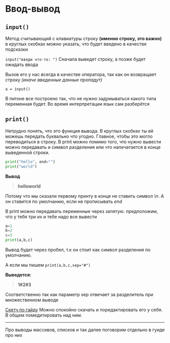 # Ввод-вывод
## `input()` 

Метод считывающий с клавиатуры строку **(именно строку, это важно)** в круглых скобках можно указать, что будет введено в качестве подсказки

`input("введи что-то: ")` Сначала выведет строку, а позже будет ожидать ввода

Вызов его у нас всегда в качестве оператора, так как он возвращает строку *(иначе введенные данные пропадут)*

`a = input()`

В питоне все построено так, что не нужно задумываться какого типа переменная будет. Во время интерпретации язык сам разберётся

## `print()`

Нетрудно понять, что это функция вывода. В круглых скобках ты ей можешь передать буквально что угодно. Главное, чтобы это могло переводиться в строку. В print можно помимо того, что нужно вывести можно передавать и символ разделения или что напечатается в конце выведенной строки.
```python
print("hello", end="")
print("world")
```


**Вывод**
> **helloworld**

Потому что мы сказали первому принту в конце не ставить символ *\n*. А он ставится по умолчанию, если не прописывать *end*

В print можно передавать переменные через запятую. предположим, что у тебя три их и тебе надо все вывести

```python
a=1
b=2
c=3
print(a,b,c)
```

Вывод будет через пробел, т.к он стоит как символ разделения по умолчанию.

А если мы пишем
`print(a,b,c,sep="#")`

**Выведется:** 
>**1#2#3**

Соответственно так как параметр sep отвечает за разделитель при множественном выводе

[Скетч по гайду](/src/guide1.py) Можно спокойно скачать и поредактировать его у себя. В общем помедитировать над ним.


---
Про выводы массивов, списков и так далее поговорим отдельно в гуиде про них
